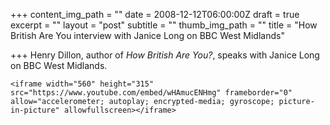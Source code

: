 +++
content_img_path = ""
date = 2008-12-12T06:00:00Z
draft = true
excerpt = ""
layout = "post"
subtitle = ""
thumb_img_path = ""
title = "How British Are You interview with Janice Long on BBC West Midlands"

+++
Henry Dillon, author of _How British Are You?_, speaks with Janice Long on BBC West Midlands.

    <iframe width="560" height="315" src="https://www.youtube.com/embed/wHAmucENHmg" frameborder="0" allow="accelerometer; autoplay; encrypted-media; gyroscope; picture-in-picture" allowfullscreen></iframe>